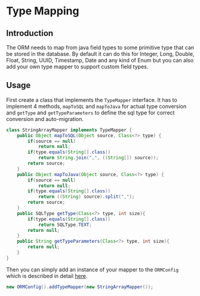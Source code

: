 # Type Mapping
## Introduction
The ORM needs to map from java field types to some primitive type that can be stored in the database. By default it can do this for Integer, Long, Double, Float, String, UUID, Timestamp, Date and any kind of Enum but you can also add your own type mapper to support custom field types.

## Usage
First create a class that implements the `TypeMapper` interface. It has to implement 4 methods, `mapToSQL` and `mapToJava` for actual type conversion and `getType` and `getTypeParameters` to define the sql type for correct conversion and auto-migration.
```java
class StringArrayMapper implements TypeMapper {
    public Object mapToSQL(Object source, Class<?> type) {
        if(source == null)
            return null;
        if(type.equals(String[].class))
            return String.join(",", ((String[]) source));
        return source;
    }
    public Object mapToJava(Object source, Class<?> type) {
        if(source == null)
            return null;
        if(type.equals(String[].class))
            return ((String) source).split(",");
        return source;
    }
    public SQLType getType(Class<?> type, int size){
        if(type.equals(String[].class))
            return SQLType.TEXT;
        return null;
    }
    public String getTypeParameters(Class<?> type, int size){
        return null;
    }
}
```
Then you can simply add an instance of your mapper to the `ORMConfig` which is described in detail [here](/docs/orm/config).
```java
new ORMConfig().addTypeMapper(new StringArrayMapper());
```